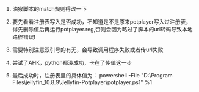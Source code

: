 1. 油猴脚本的match规则得改一下

2. 要先看看注册表写入是否成功，不知道是不是原来potplayer写入过注册表，得先删除值后再运行potplayer.reg,否则会因为略过了脚本的url转码导致本地路径错误!

3. 需要特别注意双引号的有无，会导致调用程序失败或者传url失败

4. 尝试了AHK，python都没成功，卡在了传值这一步

5. 最后成功时，注册表里的具体值为：
powershell -File "D:\Program Files\jellyfin_10.8.9\Jellyfin-Potplayer\potplayer.ps1" %1